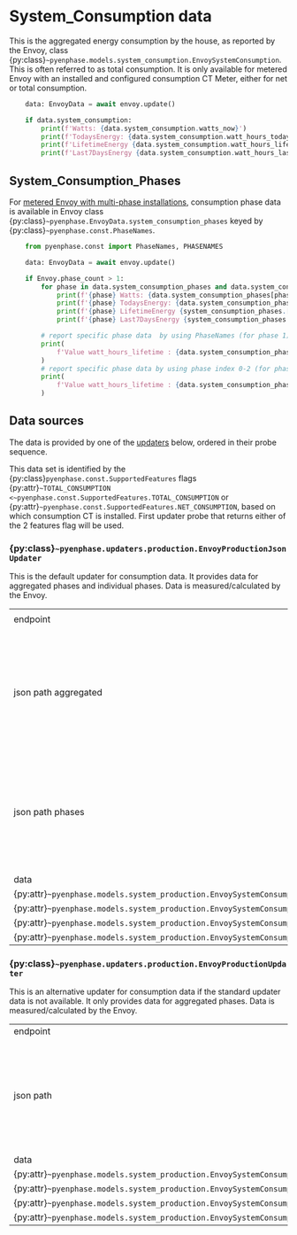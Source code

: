 # System_Consumption data

This is the aggregated energy consumption by the house, as reported by the Envoy, class {py:class}`~pyenphase.models.system_consumption.EnvoySystemConsumption`. This is often referred to as total consumption. It is only available for metered Envoy with an installed and configured consumption CT Meter, either for net or total consumption.

```python
    data: EnvoyData = await envoy.update()

    if data.system_consumption:
        print(f'Watts: {data.system_consumption.watts_now}')
        print(f'TodaysEnergy: {data.system_consumption.watt_hours_today}')
        print(f'LifetimeEnergy {data.system_consumption.watt_hours_lifetime}')
        print(f'Last7DaysEnergy {data.system_consumption.watt_hours_last_7_days}')
```

## System_Consumption_Phases

For [metered Envoy with multi-phase installations](./phase_data.md#phase-data), consumption phase data is available in Envoy class {py:class}`~pyenphase.EnvoyData.system_consumption_phases` keyed by {py:class}`~pyenphase.const.PhaseNames`.

```python
    from pyenphase.const import PhaseNames, PHASENAMES

    data: EnvoyData = await envoy.update()

    if Envoy.phase_count > 1:
        for phase in data.system_consumption_phases and data.system_consumption_phases:
            print(f'{phase} Watts: {data.system_consumption_phases[phase].watts_now}')
            print(f'{phase} TodaysEnergy: {data.system_consumption_phases[phase].watt_hours_today}')
            print(f'{phase} LifetimeEnergy {system_consumption_phases.[phase].watt_hours_lifetime}')
            print(f'{phase} Last7DaysEnergy {system_consumption_phases.[phase].watt_hours_last_7_days}')

        # report specific phase data  by using PhaseNames (for phase 1)
        print(
            f'Value watt_hours_lifetime : {data.system_consumption_phases[PhaseNames.PHASE_1].watt_hours_lifetime}'
        )
        # report specific phase data by using phase index 0-2 (for phase 1)
        print(
            f'Value watt_hours_lifetime : {data.system_consumption_phases[PHASENAMES[0]].watt_hours_lifetime}'
        )

```

## Data sources

The data is provided by one of the [updaters](updaters.md) below, ordered in their probe sequence.

This data set is identified by the {py:class}`pyenphase.const.SupportedFeatures` flags {py:attr}`~TOTAL_CONSUMPTION <~pyenphase.const.SupportedFeatures.TOTAL_CONSUMPTION` or {py:attr}`~pyenphase.const.SupportedFeatures.NET_CONSUMPTION`, based on which consumption CT is installed. First updater probe that returns either of the 2 features flag will be used.

### {py:class}`~pyenphase.updaters.production.EnvoyProductionJsonUpdater`

This is the default updater for consumption data. It provides data for aggregated phases and individual phases. Data is measured/calculated by the Envoy.

|                                                                                              |                                                                                                                                                                     |     |
| -------------------------------------------------------------------------------------------- | ------------------------------------------------------------------------------------------------------------------------------------------------------------------- | --- |
| endpoint                                                                                     | [`/production.json?details=1`](endpoint_json.md#productionjsondetails1)                                                                                             |     |
| json path aggregated                                                                         | consumption[?(@.type=='eim' && @.activeCount > 0 && (<br>@.measurementType == 'total-consumption' \|\| <br>@.measurementType == 'net-consumption')<br>)]            |     |
| json path phases                                                                             | consumption[?(@.type=='eim' && @.activeCount > 0 && <br>(@.measurementType == 'total-consumption' \|\| <br>@.measurementType == 'net-consumption'<br>))][lines][\*] |     |
|                                                                                              |                                                                                                                                                                     |     |
| data                                                                                         | json node                                                                                                                                                           | uom |
| {py:attr}`~pyenphase.models.system_production.EnvoySystemConsumption.watt_hours_lifetime`    | whLifetime                                                                                                                                                          | Wh  |
| {py:attr}`~pyenphase.models.system_production.EnvoySystemConsumption.watt_hours_last_7_days` | whLastSevenDays                                                                                                                                                     | Wh  |
| {py:attr}`~pyenphase.models.system_production.EnvoySystemConsumption.watt_hours_today`       | whToday                                                                                                                                                             | Wh  |
| {py:attr}`~pyenphase.models.system_production.EnvoySystemConsumption.watts_now`              | wNow                                                                                                                                                                | W   |

### {py:class}`~pyenphase.updaters.production.EnvoyProductionUpdater`

This is an alternative updater for consumption data if the standard updater data is not available. It only provides data for aggregated phases. Data is measured/calculated by the Envoy.

|                                                                                              |                                                                                                                                                       |     |
| -------------------------------------------------------------------------------------------- | ----------------------------------------------------------------------------------------------------------------------------------------------------- | --- |
| endpoint                                                                                     | [`/production`](endpoint_json.md#production)                                                                                                          |     |
| json path                                                                                    | consumption[?(@.type=='eim' && @.activeCount) > 0 && <br>(@.measurementType == 'total-consumption' \|\| <br> @.measurementType == 'net-consumption')] |     |
| data                                                                                         | json node                                                                                                                                             | uom |
| {py:attr}`~pyenphase.models.system_production.EnvoySystemConsumption.watt_hours_lifetime`    | whLifetime                                                                                                                                            | Wh  |
| {py:attr}`~pyenphase.models.system_production.EnvoySystemConsumption.watt_hours_last_7_days` | whLastSevenDays                                                                                                                                       | Wh  |
| {py:attr}`~pyenphase.models.system_production.EnvoySystemConsumption.watt_hours_today`       | whToday                                                                                                                                               | Wh  |
| {py:attr}`~pyenphase.models.system_production.EnvoySystemConsumption.watts_now`              | wNow                                                                                                                                                  | W   |
